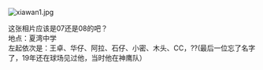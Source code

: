 ![xiawan1.jpg](http://ppd8ewq3a.bkt.clouddn.com/xiawan1.jpg)

这张相片应该是07还是08的吧？  
地点：夏湾中学  
左起依次是：王卓、华仔、阿拉、石仔、小密、木头、CC，??(最后一位忘了名字了，19年还在球场见过他，当时他在神鹰队）  

